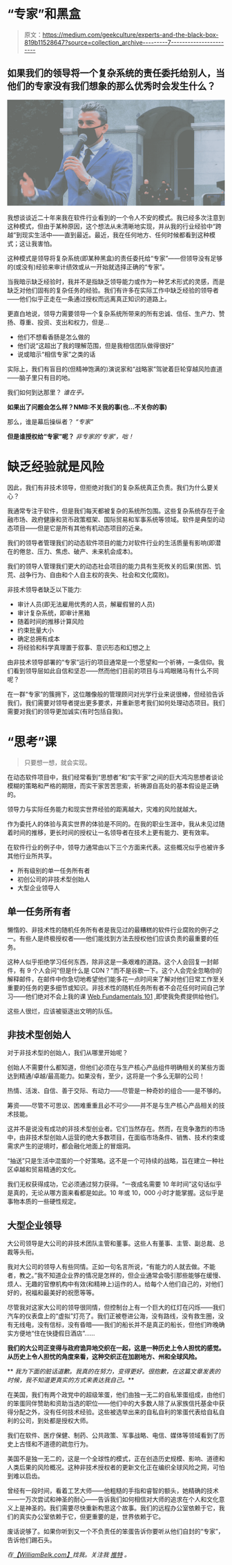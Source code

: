 # “专家”和黑盒

> 原文：<https://medium.com/geekculture/experts-and-the-black-box-819b11528647?source=collection_archive---------7----------------------->

## 如果我们的领导将一个复杂系统的责任委托给别人，当他们的专家没有我们想象的那么优秀时会发生什么？

![](img/74d1d0cbcf22d1a5b0d00bbbe6fbed47.png)

我想谈谈近二十年来我在软件行业看到的一个令人不安的模式。我已经多次注意到这种模式，但由于某种原因，这个想法从未清晰地实现，并从我的行业经验中“跨越”到现实生活中——直到最近。最近，我在任何地方、任何时候都看到这种模式；这让我害怕。

这种模式是领导将复杂系统(即某种黑盒)的责任委托给“专家”——但领导没有足够的(或没有)经验来审计绩效或从一开始就选择正确的“专家”。

当我暗示缺乏经验时，我并不是指缺乏领导能力或作为一种艺术形式的灵感，而是缺乏对他们固有的复杂任务的经验。我们有许多在实际工作中缺乏经验的领导者——他们似乎正走在一条通过授权而远离真正知识的道路上。

更直白地说，领导力需要领导一个复杂系统所带来的所有忠诚、信任、生产力、赞扬、尊重、投资、支出和权力，但是…

*   他们不想看香肠是怎么做的
*   他们说“这超出了我的理解范围，但是我相信团队做得很好”
*   说或暗示“相信专家”之类的话

实际上，我们有盲目的(但精神饱满的)演说家和“战略家”驾驶着巨轮穿越风险直道——脑子里只有目的地。

我们如何到达那里？ *谁在乎。*

**如果出了问题会怎么样？NMB:不关我的事(也…不关你的事)**

那么，谁是幕后操纵者？ *“专家”*

**但是谁授权给“专家”呢？** *非专家的‘专家’，咄！*

# 缺乏经验就是风险

因此，我们有非技术领导，但拒绝对我们的复杂系统真正负责。我们为什么要关心？

我通常专注于软件，但是我们每天都被复杂的系统所包围。这些复杂系统存在于金融市场、政府健康和货币政策框架、国际贸易和军事系统等领域。软件是典型的动态项目——但是它是所有其他有机动态项目的近亲。

我们的领导者管理我们的动态软件项目的能力对软件行业的生活质量有影响(即潜在的倦怠、压力、焦虑、破产、未来机会成本)。

我们的领导人管理我们更大的动态社会项目的能力具有生死攸关的后果(贫困、饥荒、战争行为、自由和个人自主权的丧失、社会和文化腐败)。

非技术领导者缺乏以下能力:

*   审计人员(即无法雇用优秀的人员，解雇假冒的人员)
*   审计复杂系统，即审计黑箱
*   随着时间的推移计算风险
*   约束批量大小
*   确定总拥有成本
*   将经验和科学真理置于叙事、意识形态和幻想之上

由非技术领导部署的“专家”运行的项目通常是一个愿望和一个祈祷，一条信仰。我们看到领导层如此自信和坚忍——然而他们目前的项目与斗鸡眼赌马有什么不同呢？

在一群“专家”的簇拥下，这位雕像般的管理顾问对光学行业来说很棒，但经验告诉我们，我们需要对领导者提出更多要求，并重新思考我们如何处理动态项目。我们需要对我们的领导更加诚实(有时包括自我)。

# “思考”课

> 只要想一想，就会实现。

在动态软件项目中，我们经常看到“思想者”和“实干家”之间的巨大鸿沟思想者谈论模糊的策略和严格的期限，而实干家苦苦思索，祈祷源自高处的基本假设是正确的。

领导力与实际任务能力和现实世界经验的距离越大，灾难的风险就越大。

作为委托人的体验与真实世界的体验是不同的。在我的职业生涯中，我从未见过随着时间的推移，更长时间的授权让一名领导者在技术上更有能力、更有效率。

在软件行业的例子中，领导力通常由以下三个方面来代表。这些概况似乎也被许多其他行业所共享。

*   所有级别的单一任务所有者
*   初创公司的非技术型创始人
*   大型企业领导人

## 单一任务所有者

懒惰的、非技术性的随机任务所有者是我见过的最糟糕的软件行业腐败的例子之一。有些人是终极授权者——他们能找到方法去授权他们应该负责的最重要的任务。

这种人似乎拒绝学习任何东西，除非这是一条艰难的道路。这个人会回复一封邮件，有 9 个人会问“但是什么是 CDN？”而不是谷歌一下。这个人会完全忽略你的解释邮件，在邮件中你急切地希望他们能多花一点时间来了解对他们日常工作至关重要的任务的更多细节或知识。非技术性的随机任务所有者不会花任何时间自己学习——他们绝对不会上我的课 [Web Fundamentals 101](https://www.webfun101.com) ,即使我免费提供给他们。

这些人很烂，应该被驱逐出文明的队伍。

## **非技术型创始人**

对于非技术型的创始人，我们从哪里开始呢？

创始人不需要什么都知道，但他们必须在与生产核心产品组件明确相关的某些方面达到精通/卓越/最高能力。如果没有，至少，这将是一个多么无聊的公司！

热情、活泼、自信、善于交际、有动力——尽管是一种奇妙的组合——是不够的。

筹资——尽管不可思议、困难重重且必不可少——并不是与生产核心产品相关的技术技能。

这并不是说没有成功的非技术型创业者。它们当然存在。然而，在竞争激烈的市场中，由非技术型创始人运营的绝大多数项目，在面临市场条件、销售、技术约束或需求产生的逆境时，都会融化地面上的冒烟洞。

“抽送”只是生活中混蛋的一个好策略。这不是一个可持续的战略，旨在建立一种社区卓越和贸易精通的文化。

我们无权获得成功，它必须通过努力获得。“一夜成名需要 10 年时间”这句话似乎是真的，无论从哪方面来看都是如此。10 年或 10，000 小时才能掌握。这似乎是事物本质的一些硬性规定。

## **大型企业领导**

大公司领导是大公司的非技术团队主管和董事。这些人有董事、主管、副总裁、总裁等头衔。

我对大公司的领导人有些同情。正如一句名言所说，“有能力的人就去做。不能者，教之。”我不知道企业界的情况是怎样的，但企业通常会吸引那些能够在缓慢、烦人、无趣的官僚机构中有效(和精神上)运作的人。给每个人他们自己的，对他们好的，祝福和最美好的祝愿等等。

尽管我对这家大公司的领导很同情，但控制台上有一个巨大的红灯在闪烁——我们汽车的仪表盘上的“虚拟”灯亮了。我们正被卷进公海，没有路线，没有救生圈，没有无线电，没有信标，没有昏暗——我们的船长并不是真正的船长，但他们昨晚确实方便地“住在快捷假日酒店”……

**我们的大公司正变得与政府诡异地交织在一起，这是一种历史上令人担忧的感觉。从历史上令人担忧的角度来看，这种交织正在加剧地方、州和全球风险。**

** *我为下面的脏话道歉。我真的在努力，变得更好。很抱歉，在这篇文章发表的时候，我不知道更真实的方式来表达我自己。***

在美国，我们有两个政党中的超级笨蛋，他们由独一无二的自私笨蛋组成，由他们的笨蛋同伴赞助和资助当选的职位——他们中的大多数人除了从家族信托基金中获得分配之外，没有任何技术经验。这些被选举出来的自私自利的笨蛋代表给自私自利的公司，到处都是授权大师。

我们在软件、医疗保健、制药、公共政策、军事战略、电信、媒体等领域看到了历史上古怪和不道德的疏忽行为。

美国不是独一无二的，这是一个全球性的模式，正在创造历史规模、影响、道德和人类后果的风险概况。这种非技术授权者的更新文化正在编织全球风险之网，可怕到难以启齿。

曾经有一段时间，看着工艺大师——他粗糙的手指和睿智的额头，她精确的技术——一万次尝试和神圣的耐心——告诉我们如何相信对大师的追求在个人和文化意义上是神圣的。我们需要尽快重新构思这个故事。我们的远程办公室依赖于它，我们的真实办公室依赖于它，但更重要的是，世界依赖于它。

废话说够了。如果你听到又一个不负责任的笨蛋告诉你要听从他们自封的“专家”，告诉他们踢石头。

*在*[*【WilliamBelk.com】*](https://www.williambelk.com/)*找我。关注我* [*推特*](https://twitter.com/wbelk) *。*